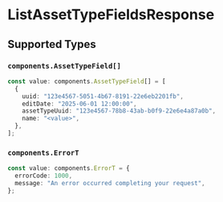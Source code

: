 # ListAssetTypeFieldsResponse


## Supported Types

### `components.AssetTypeField[]`

```typescript
const value: components.AssetTypeField[] = [
  {
    uuid: "123e4567-5051-4b67-8191-22e6eb2201fb",
    editDate: "2025-06-01 12:00:00",
    assetTypeUuid: "123e4567-78b8-43ab-b0f9-22e6e4a87a0b",
    name: "<value>",
  },
];
```

### `components.ErrorT`

```typescript
const value: components.ErrorT = {
  errorCode: 1000,
  message: "An error occurred completing your request",
};
```

